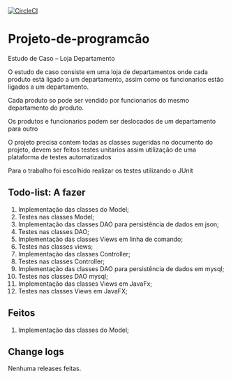 ﻿[![CircleCI](https://circleci.com/gh/cristianomg/LojaDepartamento.svg?style=svg)](https://circleci.com/gh/cristianomg/LojaDepartamento)

# Projeto-de-programcão
Estudo de Caso – Loja Departamento

<p>O estudo de caso consiste em uma loja de departamentos onde cada produto está ligado a um departamento, assim como os 
funcionarios estão ligados a um departamento.</p> 
<p>Cada produto so pode ser vendido por funcionarios do mesmo departamento do produto.</p> 
<p>Os produtos e funcionarios podem ser deslocados de um departamento para outro</p>

<p>O projeto precisa contem todas as classes sugeridas no documento do projeto, devem ser feitos testes unitarios assim utilização de uma plataforma de testes automatizados</p>

<p>Para o trabalho foi escolhido realizar os testes utilizando o JUnit</p>

## Todo-list: A fazer
1. Implementação das classes do Model;
2. Testes nas classes Model;
3. Implementação das classes DAO para persistência de dados em json;
4. Testes nas classes DAO;
5. Implementação das classes Views em linha de comando;
6. Testes nas classes views;
7. Implementação das classes Controller;
8. Testes nas classes Controller;
9. Implementação das classes DAO para persistência de dados em mysql;
10. Testes nas classes DAO mysql;
11. Implementação das classes Views em JavaFx;
12. Testes nas classes Views em JavaFX;

## Feitos
1. Implementação das classes do Model;



## Change logs

Nenhuma releases feitas.